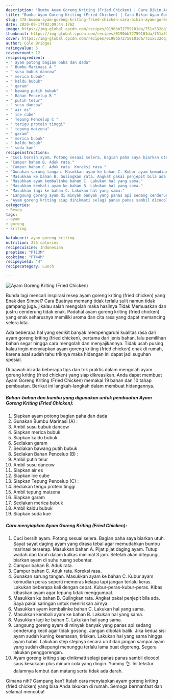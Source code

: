 ```yaml
---
description: "Bumbu Ayam Goreng Kriting (Fried Chicken) | Cara Bikin Ayam Goreng Kriting (Fried Chicken) Yang Lezat"
title: "Bumbu Ayam Goreng Kriting (Fried Chicken) | Cara Bikin Ayam Goreng Kriting (Fried Chicken) Yang Lezat"
slug: 478-bumbu-ayam-goreng-kriting-fried-chicken-cara-bikin-ayam-goreng-kriting-fried-chicken-yang-lezat
date: 2020-09-17T02:09:44.176Z
image: https://img-global.cpcdn.com/recipes/0190bb72759101da/751x532cq70/ayam-goreng-kriting-fried-chicken-foto-resep-utama.jpg
thumbnail: https://img-global.cpcdn.com/recipes/0190bb72759101da/751x532cq70/ayam-goreng-kriting-fried-chicken-foto-resep-utama.jpg
cover: https://img-global.cpcdn.com/recipes/0190bb72759101da/751x532cq70/ayam-goreng-kriting-fried-chicken-foto-resep-utama.jpg
author: Cole Bridges
ratingvalue: 5
reviewcount: 12
recipeingredient:
- " ayam potong bagian paha dan dada"
- " Bumbu Marinasi A "
- " susu bubuk dancow"
- " merica bubuk"
- " kaldu bubuk"
- " garam"
- " bawang putih bubuk"
- " Bahan Pencelup B "
- " putih telur"
- " susu dancow"
- " air es"
- " ice cube"
- " Tepung Pencelup C "
- " terigu protein tinggi"
- " tepung maizena"
- " garam"
- " merica bubuk"
- " kaldu bubuk"
- " soda kue"
recipeinstructions:
- "Cuci bersih ayam. Potong sesuai selera. Bagian paha saya biarkan utuh. Sayat sayat daging ayam yang dirasa tebal agar memudahkan bumbu marinasi terserap. Masukkan bahan A. Pijat pijat daging ayam. Tutup wadah dan taruh dalam kulkas minimal 3 jam. Setelah akan ditepungi, biarkan ayam di suhu ruang sebentar."
- "Campur bahan B. Aduk rata."
- "Campur bahan C. Aduk rata. Koreksi rasa."
- "Gunakan sarung tangan. Masukkan ayam ke bahan C. Kubur ayam kemudian peras seperti memeras kelapa tapi jangan terlalu keras. Lakukan beberapa kali dengan cepat. Kubur-peras-kubur-peras. Kibas kibaskan ayam agar tepung tidak menggumpal."
- "Masukkan ke bahan B. Gulingkan rata. Angkat pakai penjepit bila ada. Saya pakai saringan untuk meniriskan airnya."
- "Masukkan ayam kembalinke bahan C. Lakukan hal yang sama."
- "Masukkan kembali ayam ke bahan B. Lakukan hal yang sama."
- "Masukkan lagi ke bahan C. Lakukan hal yang sama."
- "Langsung goreng ayam di minyak banyak yang panas api sedang cenderung kecil agar tidak gosong. Jangan dibolak balik. Jika kedua sisi ayam sudah kuning keemasan, tiriskan. Lakukan hal yang sama hingga ayam habis. Lakukan step stepnya secara urut dan jangan sampai ayam yang sudah ditepungi menunggu terlalu lama buat digoreng. Segera lakukan penggorengan."
- "Ayam goreng kriting siap dinikmati selagi panas panas sambil dicocol saus kesukaan plus minum cola yang dingin. Yummy 👌. Ini tekstur dalamnya lembut dan matang serta tidak ada darah."
categories:
- Resep
tags:
- ayam
- goreng
- kriting

katakunci: ayam goreng kriting 
nutrition: 225 calories
recipecuisine: Indonesian
preptime: "PT13M"
cooktime: "PT44M"
recipeyield: "4"
recipecategory: Lunch

---
```



![Ayam Goreng Kriting (Fried Chicken)](https://img-global.cpcdn.com/recipes/0190bb72759101da/751x532cq70/ayam-goreng-kriting-fried-chicken-foto-resep-utama.jpg)

Bunda lagi mencari inspirasi resep ayam goreng kriting (fried chicken) yang Enak dan Simpel? Cara Buatnya memang tidak terlalu sulit namun tidak gampang juga. jikalau salah mengolah maka hasilnya Tidak Memuaskan dan justru cenderung tidak enak. Padahal ayam goreng kriting (fried chicken) yang enak seharusnya memiliki aroma dan cita rasa yang dapat memancing selera kita.



Ada beberapa hal yang sedikit banyak mempengaruhi kualitas rasa dari ayam goreng kriting (fried chicken), pertama dari jenis bahan, lalu pemilihan bahan segar hingga cara mengolah dan menyajikannya. Tidak usah pusing kalau ingin menyiapkan ayam goreng kriting (fried chicken) enak di rumah, karena asal sudah tahu triknya maka hidangan ini dapat jadi suguhan spesial.


Di bawah ini ada beberapa tips dan trik praktis dalam mengolah ayam goreng kriting (fried chicken) yang siap dikreasikan. Anda dapat membuat Ayam Goreng Kriting (Fried Chicken) memakai 19 bahan dan 10 tahap pembuatan. Berikut ini langkah-langkah dalam membuat hidangannya.

<!--inarticleads1-->

##### Bahan-bahan dan bumbu yang digunakan untuk pembuatan Ayam Goreng Kriting (Fried Chicken):

1. Siapkan  ayam potong bagian paha dan dada
1. Gunakan  Bumbu Marinasi (A) :
1. Ambil  susu bubuk dancow
1. Siapkan  merica bubuk
1. Siapkan  kaldu bubuk
1. Sediakan  garam
1. Sediakan  bawang putih bubuk
1. Sediakan  Bahan Pencelup (B) :
1. Ambil  putih telur
1. Ambil  susu dancow
1. Siapkan  air es
1. Siapkan  ice cube
1. Siapkan  Tepung Pencelup (C) :
1. Sediakan  terigu protein tinggi
1. Ambil  tepung maizena
1. Siapkan  garam
1. Sediakan  merica bubuk
1. Ambil  kaldu bubuk
1. Siapkan  soda kue




<!--inarticleads2-->

##### Cara menyiapkan Ayam Goreng Kriting (Fried Chicken):

1. Cuci bersih ayam. Potong sesuai selera. Bagian paha saya biarkan utuh. Sayat sayat daging ayam yang dirasa tebal agar memudahkan bumbu marinasi terserap. Masukkan bahan A. Pijat pijat daging ayam. Tutup wadah dan taruh dalam kulkas minimal 3 jam. Setelah akan ditepungi, biarkan ayam di suhu ruang sebentar.
1. Campur bahan B. Aduk rata.
1. Campur bahan C. Aduk rata. Koreksi rasa.
1. Gunakan sarung tangan. Masukkan ayam ke bahan C. Kubur ayam kemudian peras seperti memeras kelapa tapi jangan terlalu keras. Lakukan beberapa kali dengan cepat. Kubur-peras-kubur-peras. Kibas kibaskan ayam agar tepung tidak menggumpal.
1. Masukkan ke bahan B. Gulingkan rata. Angkat pakai penjepit bila ada. Saya pakai saringan untuk meniriskan airnya.
1. Masukkan ayam kembalinke bahan C. Lakukan hal yang sama.
1. Masukkan kembali ayam ke bahan B. Lakukan hal yang sama.
1. Masukkan lagi ke bahan C. Lakukan hal yang sama.
1. Langsung goreng ayam di minyak banyak yang panas api sedang cenderung kecil agar tidak gosong. Jangan dibolak balik. Jika kedua sisi ayam sudah kuning keemasan, tiriskan. Lakukan hal yang sama hingga ayam habis. Lakukan step stepnya secara urut dan jangan sampai ayam yang sudah ditepungi menunggu terlalu lama buat digoreng. Segera lakukan penggorengan.
1. Ayam goreng kriting siap dinikmati selagi panas panas sambil dicocol saus kesukaan plus minum cola yang dingin. Yummy 👌. Ini tekstur dalamnya lembut dan matang serta tidak ada darah.




Gimana nih? Gampang kan? Itulah cara menyiapkan ayam goreng kriting (fried chicken) yang bisa Anda lakukan di rumah. Semoga bermanfaat dan selamat mencoba!
